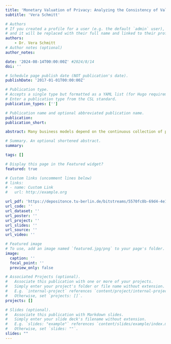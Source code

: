 ```yaml
---
title: 'Monetary Valuation of Privacy: Analyzing the Consistency of Valuation Methods and Their Influencing Factors'
subtitle: 'Vera Schmitt'

# Authors
# If you created a profile for a user (e.g. the default `admin` user), write the username (folder name) here
# and it will be replaced with their full name and linked to their profile.
authors:
    - Dr. Vera Schmitt
# Author notes (optional)
author_notes: 

date: '2024-08-14T00:00:00Z' #2024/8/14
doi: ''

# Schedule page publish date (NOT publication's date).
publishDate: '2017-01-01T00:00:00Z'

# Publication type.
# Accepts a single type but formatted as a YAML list (for Hugo requirements).
# Enter a publication type from the CSL standard.
publication_types: ['']

# Publication name and optional abbreviated publication name.
publication: 
publication_short: 

abstract: Many business models depend on the continuous collection of personal information to drive profits. Companies such as Google and Facebook require users to consistently supply data as a prerequisite for using their services. This data collection enables these businesses to generate revenue through targeted profiling and advertising. Thus, users are typically presented with two options agree to the privacy policies or do not make use of the services. The industry has attributed monetary values to personal data, utilizing it across various sectors from social media to advertising, training large machine learning models such as GPT-4, Mixtral, or Llama, and enhancing personalized products. However, the monetary evaluation of personal data from the user’s perspective remains a relatively unexplored area of research. To assess the monetary valuation of specific goods from users’ viewpoints, the concepts of Willingness to Pay (WTP) for a good and Willingness to Accept (WTA) compensation in exchange for the same good are employed. Within the realm of privacy, users face the challenge of an abstract concept of privacy, making it challenging to gauge the short-and long-term benefits and risks. Often, the implications of ongoing data sharing are not clear, leaving users with a vague understanding of the consequences. Thus, this dissertation provides a comprehensive overview of different approaches to assess the monetary value in terms of WTP and WTA. Moreover, different influencing factors are explored, to understand how among others Privacy Concerns, Privacy Behavior, Privacy Literacy, Personality Traits, and demographic indicators

# Summary. An optional shortened abstract.
summary: 

tags: []

# Display this page in the Featured widget?
featured: true

# Custom links (uncomment lines below)
# links:
# - name: Custom Link
#   url: http://example.org

url_pdf: 'https://depositonce.tu-berlin.de/bitstreams/5570fc8b-69d4-4e16-ac89-51876e1b6003/download'
url_code: ''
url_dataset: ''
url_poster: ''
url_project: ''
url_slides: ''
url_source: ''
url_video: ''

# Featured image
# To use, add an image named `featured.jpg/png` to your page's folder.
image:
  caption: ''
  focal_point: ''
  preview_only: false

# Associated Projects (optional).
#   Associate this publication with one or more of your projects.
#   Simply enter your project's folder or file name without extension.
#   E.g. `internal-project` references `content/project/internal-project/index.md`.
#   Otherwise, set `projects: []`.
projects: []

# Slides (optional).
#   Associate this publication with Markdown slides.
#   Simply enter your slide deck's filename without extension.
#   E.g. `slides: "example"` references `content/slides/example/index.md`.
#   Otherwise, set `slides: ""`.
slides: ""
---
```



